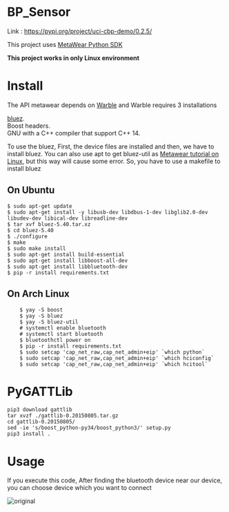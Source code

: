 # BP_Sensor
Link : https://pypi.org/project/uci-cbp-demo/0.2.5/

This project uses [MetaWear Python SDK](https://github.com/mbientlab/MetaWear-SDK-Python)

__This project works in only Linux environment__

# Install

The API metawear depends on [Warble](https://github.com/mbientlab/Warble) and Warble requires 3 installations

[bluez](www.bluez.org).   
Boost headers.   
GNU with a C++ compiler that support C++ 14.  

To use the bluez, First, the device files are installed and then, we have to install bluez. You can also use apt to get bluez-util as [Metawear tutorial on Linux](https://mbientlab.com/tutorials/Linux.html), but this way will cause some error. So, you have to use a makefile to install bluez

## On Ubuntu
    $ sudo apt-get update
    $ sudo apt-get install -y libusb-dev libdbus-1-dev libglib2.0-dev libudev-dev libical-dev libreadline-dev
    $ tar xvf bluez-5.40.tar.xz
    $ cd bluez-5.40
    $ ./configure
    $ make
    $ sudo make install
    $ sudo apt-get install build-essential
    $ sudo apt-get install libboost-all-dev
    $ sudo apt-get install libbluetooth-dev
    $ pip -r install requirements.txt
    
## On Arch Linux
```shell script
    $ yay -S boost
    $ yay -S bluez
    $ yay -S bluez-util
    # systemctl enable bluetooth
    # systemctl start bluetooth
    $ bluetoothctl power on
    $ pip -r install requirements.txt
    $ sudo setcap 'cap_net_raw,cap_net_admin+eip' `which python`
    $ sudo setcap 'cap_net_raw,cap_net_admin+eip' `which hciconfig`
    $ sudo setcap 'cap_net_raw,cap_net_admin+eip' `which hcitool`
```

# PyGATTLib
```shell script
pip3 download gattlib
tar xvzf ./gattlib-0.20150805.tar.gz
cd gattlib-0.20150805/
sed -ie 's/boost_python-py34/boost_python3/' setup.py
pip3 install .
```
    
# Usage
If you execute this code, After finding the bluetooth device near our device, you can choose device which you want to connect

![original](https://media.github.uci.edu/user/1629/files/80d5cf80-b2ed-11e9-9451-93a25e901b81)
